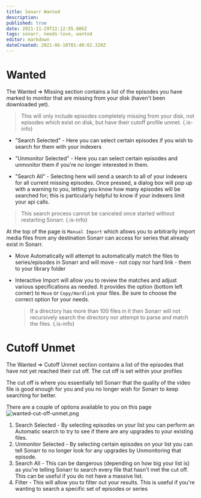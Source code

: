 ```yaml
---
title: Sonarr Wanted
description: 
published: true
date: 2021-11-29T22:12:55.806Z
tags: sonarr, needs-love, wanted
editor: markdown
dateCreated: 2021-06-10T01:40:02.329Z
---
```


# Wanted

The Wanted => Missing section contains a list of the episodes you have marked to monitor that are missing from your disk (haven't been downloaded yet).

> This will only include episodes completely missing from your disk, not episodes which exist on disk, but have their cutoff profile unmet.
{.is-info}

- "Search Selected" - Here you can select certain episodes if you wish to search for them with your indexers

- "Unmonitor Selected" - Here you can select certain episodes and unmonitor them if you're no longer interested in them.

- "Search All" - Selecting here will send a search to all of your indexers for all current missing episodes. Once pressed, a dialog box will pop up with a warning to you, letting you know how many episodes will be searched for; this is particularly helpful to know if your indexers limit your api calls.

> This search process cannot be canceled once started without restarting Sonarr.
{.is-info}

At the top of the page is `Manual Import` which allows you to arbitrarily import media files from any destination Sonarr can access for series that already exist in Sonarr.

- Move Automatically will attempt to automatically match the files to series/episodes in Sonarr and will move - not copy nor hard link - them to your library folder
- Interactive Import will allow you to review the matches and adjust various specifications as needed. It provides the option (bottom left corner) to `Move` or `Copy/Hardlink` your files. Be sure to choose the correct option for your needs.
  
  > If a directory has more than 100 files in it then Sonarr will not recursively search the directory nor attempt to parse and match the files. {.is-info}

# Cutoff Unmet

The Wanted => Cutoff Unmet section contains a list of the episodes that have not yet reached their cut off. The cut off is set within your profiles

The cut off is where you essentially tell Sonarr that the quality of the video file is good enough for you and you no longer wish for Sonarr to keep searching for better.

There are a couple of options available to you on this page
![wanted-cut-off-unmet.png](/assets/sonarr/wanted-cut-off-unmet.png)

1. Search Selected - By selecting episodes on your list you can perform an Automatic search to try to see if there are any upgrades to your existing files.
1. Unmonitor Selected - By selecting certain episodes on your list you can tell Sonarr to no longer look for any upgrades by Unmonitoring that episode.
1. Search All - This can be dangerous (depending on how big your list is) as you're telling Sonarr to search every file that hasn't met the cut off. This can be useful if you do not have a massive list.
1. Filter - This will allow you to filter out your results. This is useful if you're wanting to search a specific set of episodes or series
